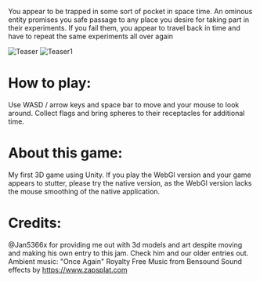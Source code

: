 You appear to be trapped in some sort of pocket in space time.
An ominous entity promises you safe passage to any place you desire for taking part in their experiments.
If you fail them, you appear to travel back in time and have to repeat the same experiments all over again

![Teaser](ExternalAssets/Teaser.png)
![Teaser1](ExternalAssets/Teaser1.png)


# How to play:
Use WASD / arrow keys and space bar to move and your mouse to look around.
Collect flags and bring spheres to their receptacles for additional time.

# About this game:
My first 3D game using Unity.
If you play the WebGl version and your game appears to stutter, please try the native version, as the WebGl version lacks the mouse smoothing of the native application.

# Credits:
@Jan5366x for providing me out with 3d models and art despite moving and making his own entry to this jam. Check him and our older entries out.
Ambient music: "Once Again" Royalty Free Music from Bensound
Sound effects by https://www.zapsplat.com
